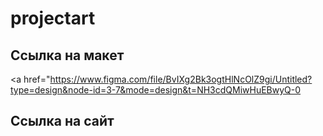 # projectart

## Ссылка на макет
<a href="https://www.figma.com/file/BvIXg2Bk3ogtHlNcOlZ9gi/Untitled?type=design&node-id=3-7&mode=design&t=NH3cdQMiwHuEBwyQ-0</a>

## Ссылка на сайт
